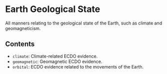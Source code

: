 # Earth Geological State

All manners relating to the geological state of the Earth, such as climate and geomagneticism.

## Contents

- `climate`: Climate-related ECDO evidence.
- `geomagnetic`: Geomagnetic ECDO evidence.
- `orbital`: ECDO evidence related to the movements of the Earth.